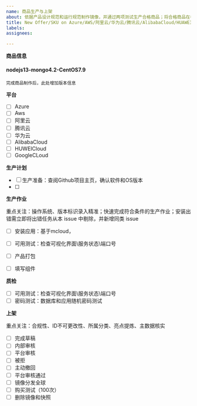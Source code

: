 ```yaml
---
name: 商品生产与上架
about: 依据产品设计规范和运行规范制作镜像，并通过两项测试生产合格商品；将合格商品在各大云平台上架
title: New Offer/SKU on Azure/AWS/阿里云/华为云/腾讯云/AlibabaCloud/HUAWEICLOUD
labels: 
assignees: 

---
```



**商品信息**

#### nodejs13-mongo4.2-CentOS7.9

```
完成商品制作后，此处增加版本信息
```

**平台**

- [ ] Azure
- [ ] Aws
- [ ] 阿里云
- [ ] 腾讯云
- [ ] 华为云
- [ ] AlibabaCloud
- [ ] HUWEICloud
- [ ] GoogleCLoud

**生产计划**

- [ ] 生产准备：查阅Github项目主页，确认软件和OS版本
- [ ] 

**生产作业**

重点关注：操作系统、版本标识录入精准；快速完成符合条件的生产作业；安装出错需立即将出错任务从本 issue 中剔除，并新增同类 issue  

- [ ] 安装应用：基于mcloud，
- [ ] 可用测试：检查可视化界面\服务状态\端口号
- [ ] 产品打包
- [ ] 填写组件


**质检**

- [ ] 可用测试：检查可视化界面\服务状态\端口号
- [ ] 密码测试：数据库和应用随机密码测试

**上架**

重点关注：合规性、ID不可更改性、所属分类、亮点提炼、主数据核实

- [ ] 完成草稿
- [ ] 内部审核
- [ ] 平台审核
- [ ] 被拒
- [ ] 主动撤回
- [ ] 平台审核通过
- [ ] 镜像分发全球
- [ ] 购买测试（100次）
- [ ] 删除镜像和快照
